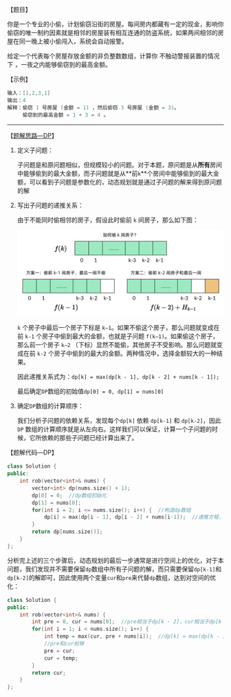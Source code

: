 【题目】

你是一个专业的小偷，计划偷窃沿街的房屋。每间房内都藏有一定的现金，影响你偷窃的唯一制约因素就是相邻的房屋装有相互连通的防盗系统，如果两间相邻的房屋在同一晚上被小偷闯入，系统会自动报警。

给定一个代表每个房屋存放金额的非负整数数组，计算你 不触动警报装置的情况下 ，一夜之内能够偷窃到的最高金额。

【示例】

```c++
输入：[1,2,3,1]
输出：4
解释：偷窃 1 号房屋 (金额 = 1) ，然后偷窃 3 号房屋 (金额 = 3)。
     偷窃到的最高金额 = 1 + 3 = 4 。
```

---

【[题解思路—DP](https://leetcode-cn.com/problems/house-robber/solution/dong-tai-gui-hua-jie-ti-si-bu-zou-xiang-jie-cjavap/)】

1. 定义子问题：

   子问题是和原问题相似，但规模较小的问题。对于本题，原问题是从**所有**房间中能够偷到的最大金额，而子问题就是从**前`k`**个房间中能够偷到的最大金额，可以看到子问题是参数化的，动态规划就是通过子问题的解来得到原问题的解

2. 写出子问题的递推关系：

   由于不能同时偷相邻的房子，假设此时偷前 `k` 间房子，那么如下图：

   ![](https://github.com/Yorkzhang19961122/LeetCodeNotebook/blob/main/%E5%8A%A8%E6%80%81%E8%A7%84%E5%88%92/198.%E6%89%93%E5%AE%B6%E5%8A%AB%E8%88%8D_M/01.jpg)

   `k` 个房子中最后一个房子下标是 `k−1`。如果不偷这个房子，那么问题就变成在前 `k-1` 个房子中偷到最大的金额，也就是子问题 `f(k−1)`。如果偷这个房子，那么前一个房子 `k−2` （下标）显然不能偷，其他房子不受影响。那么问题就变成在前 `k-2` 个房子中偷到的最大的金额。两种情况中，选择金额较大的一种结果。

   因此递推关系式为：`dp[k] = max(dp[k - 1], dp[k - 2] + nums[k - 1]);`

   最后确定`DP`数组的初始值`dp[0] = 0, dp[1] = nums[0]`

3. 确定`DP`数组的计算顺序：

   我们分析子问题的依赖关系，发现每个`dp[k]` 依赖 `dp[k-1]` 和 `dp[k-2]`，因此 `DP` 数组的计算顺序就是从左向右。这样我们可以保证，计算一个子问题的时候，它所依赖的那些子问题已经计算出来了。


【题解代码—DP】

```c++
class Solution {
public:
    int rob(vector<int>& nums) {
        vector<int> dp(nums.size() + 1);
        dp[0] = 0;  //dp数组初始化
        dp[1] = nums[0];
        for(int i = 2; i <= nums.size(); i++) {  //构造dp数组
            dp[i] = max(dp[i - 1], dp[i - 2] + nums[i-1]);  //递推方程，注意这里nums[i-1]，因为dp数组比nums多了个长度为0的初始条件dp[0]，道理和上面初始化的时候：dp[1] = nums[0]一样
        }
        return dp[nums.size()];
    }
};
```

分析完上述的三个步骤后，动态规划的最后一步通常是进行空间上的优化，对于本问题，我们发现并不需要保留`dp`数组中所有子问题的解，而只需要保留`dp[k-1]`和`dp[k-2]`的解即可，因此使用两个变量`cur`和`pre`来代替`dp`数组，达到对空间的优化：

```c++
class Solution {
public:
    int rob(vector<int>& nums) {
        int pre = 0, cur = nums[0];  //pre相当于dp[k - 2]，cur相当于dp[k - 1]
        for(int i = 1; i < nums.size(); i++) {
            int temp = max(cur, pre + nums[i]);  //dp[k] = max(dp[k - 1], dp[k - 2] + nums[i])
            //pre和cur前移
            pre = cur;
            cur = temp;
        }
        return cur;
    }
};
```

